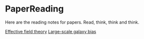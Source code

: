 # PaperReading
Here are the reading notes for papers.
Read, think, think and think.

[Effective field theory](https://github.com/zhenyuanwang-cosmos/PaperReading/blob/main/EffectiveFieldTheory.md)
[Large-scale galaxy bias](https://github.com/zhenyuanwang-cosmos/PaperReading/blob/main/LSSbias.md)
